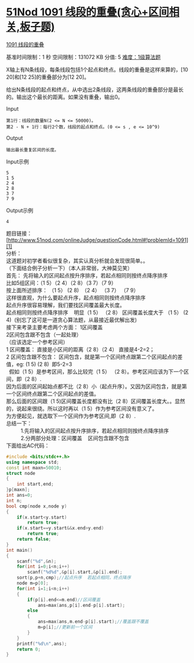 # [51Nod 1091 线段的重叠(贪心+区间相关,板子题)][0]

[1091 线段的重叠][1]

基准时间限制：1 秒 空间限制：131072 KB 分值: 5 [难度：1级算法题][2]

  
  
X轴上有N条线段，每条线段包括1个起点和终点。线段的重叠是这样来算的，[10 20]和[12 25]的重叠部分为[12 20]。

给出N条线段的起点和终点，从中选出2条线段，这两条线段的重叠部分是最长的。输出这个最长的距离。如果没有重叠，输出0。

Input

    第1行：线段的数量N(2 <= N <= 50000)。
    第2 - N + 1行：每行2个数，线段的起点和终点。(0 <= s , e <= 10^9)

Output

    输出最长重复区间的长度。

Input示例

    5
    1 5
    2 4
    2 8
    3 7
    7 9

Output示例

    4  
题目链接：[http://www.51nod.com/onlineJudge/questionCode.html#!problemId=1091][1]  
分析：  
这道题对初学者看似很复杂，其实认真分析就会发现很简单。。  
（下面结合例子分析一下）（本人非常弱，大神莫见笑）  
首先： 先将输入的区间起点按升序排序，若起点相同则按终点降序排序  
比如5组区间：（1 5）（2 4）（2 8）（3 7）（7 9）  
按上面所述排序： （1 5） (2 8)  （2 4） （3 7） （7 9）  
这样很直观，为什么要起点升序，起点相同则按终点降序排序  
起点升序很容易理解，我们要找区间覆盖最大长度。  
起点相同则按终点降序排序    明显（1 5） （2 8） 区间覆盖长度大于 （1 5） (2 4)  (别忘了这可是一道贪心算法题，从最接近最优解出发)  
接下来考录主要考虑两个方面： 1区间覆盖   
2区间包含跟不包含（一起处理）  
（应该选定一个参考区间）  
1 区间覆盖： 直接是小区间的距离（2 8）（2 4） 直接是4-2=2；  
2 区间包含跟不包含： 区间包含，就是第一个区间终点跟第二个区间起点的差值，eg: (1 5) (2 8)  即5-2=3  
  假如（1 5）是参考区间，那么比较完（1 5） （2 8）。参考区间应该为下一个区间，即（2 8）.  
因为后面的区间起始点都不比（2 8）小（起点升序）。又因为区间包含，就是第一个区间终点跟第二个区间起点的差值。  
那么后面的区间跟（1 5)区间覆盖长度都没有比（2 8）区间覆盖长度大。。显然的，说起来很绕。所以这时再以（1 5）作为参考区间没有意义了。  
为方便起见，就选取下一个区间作为参考区间,即（2 8）.  
总结一下：  
          1.先将输入的区间起点按升序排序，若起点相同则按终点降序排序  
          2.分两部分处理：区间覆盖    区间包含跟不包含  
下面给出AC代码：

 
```cpp
#include <bits/stdc++.h>
using namespace std;
const int maxn=50010;
struct node
{
    int start,end;
}p[maxn];
int ans=0;
int n;
bool cmp(node x,node y)
{
    if(x.start<y.start)
        return true;
    if(x.start==y.start&&x.end>y.end)
        return true;
    return false;
}
int main()
{
    scanf("%d",&n);
    for(int i=0;i<n;i++)
        scanf("%d%d",&p[i].start,&p[i].end);
    sort(p,p+n,cmp);//起点升序  若起点相同，终点降序
    node m=p[0];
    for(int i=1;i<n;i++)
    {
        if(p[i].end<=m.end)//区间覆盖
            ans=max(ans,p[i].end-p[i].start);
        else
        {
            ans=max(ans,m.end-p[i].start);//覆盖跟不覆盖 
            m=p[i];//更新前一个区间
        }
    }
    printf("%d\n",ans);
    return 0;
}
```
[0]: http://www.cnblogs.com/ECJTUACM-873284962/p/6665489.html
[1]: http://www.51nod.com/onlineJudge/questionCode.html#%21problemId=1091
[2]: http://www.51nod.com/onlineJudge/problemList.html#%21groupId=2